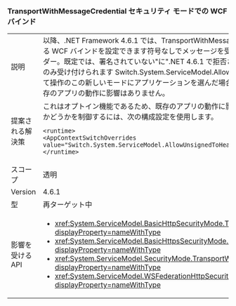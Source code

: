 ### <a name="wcf-binding-with-the-transportwithmessagecredential-security-mode"></a>TransportWithMessageCredential セキュリティ モードでの WCF バインド

|   |   |
|---|---|
|説明|以降、.NET Framework 4.6.1 では、TransportWithMessageCredential セキュリティ モードを使用する WCF バインドを設定できます符号なしでメッセージを受信する&quot;に&quot;非対称セキュリティ キーのヘッダー。既定では、署名されていない&quot;に&quot;.NET 4.6.1 で拒否されるヘッダーが続行されます。 これらはのみ受け付けられます Switch.System.ServiceModel.AllowUnsignedToHeader 構成スイッチを使用して操作のこの新しいモードにアプリケーションを選んだ場合。これはオプトイン機能であるために、既存のアプリの動作に影響はありません。|
|提案される解決策|これはオプトイン機能であるため、既存のアプリの動作に影響はないはずです。 新しい動作を使用するかどうかを制御するには、次の構成設定を使用します。<pre><code class="language-xml">&lt;runtime&gt;&#13;&#10;&lt;AppContextSwitchOverrides value=&quot;Switch.System.ServiceModel.AllowUnsignedToHeader=true&quot; /&gt;&#13;&#10;&lt;/runtime&gt;&#13;&#10;</code></pre>|
|スコープ|透明|
|Version|4.6.1|
|型|再ターゲット中|
|影響を受ける API|<ul><li><xref:System.ServiceModel.BasicHttpSecurityMode.TransportWithMessageCredential?displayProperty=nameWithType></li><li><xref:System.ServiceModel.BasicHttpsSecurityMode.TransportWithMessageCredential?displayProperty=nameWithType></li><li><xref:System.ServiceModel.SecurityMode.TransportWithMessageCredential?displayProperty=nameWithType></li><li><xref:System.ServiceModel.WSFederationHttpSecurityMode.TransportWithMessageCredential?displayProperty=nameWithType></li></ul>|

